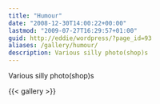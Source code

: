 ```yaml
---
title: "Humour"
date: "2008-12-30T14:00:22+00:00"
lastmod: "2009-07-27T16:29:57+01:00"
guid: http://eddie/wordpress/?page_id=93
aliases: /gallery/humour/
description: Various silly photo(shop)s
---
```


Various silly photo(shop)s

{{< gallery >}}
